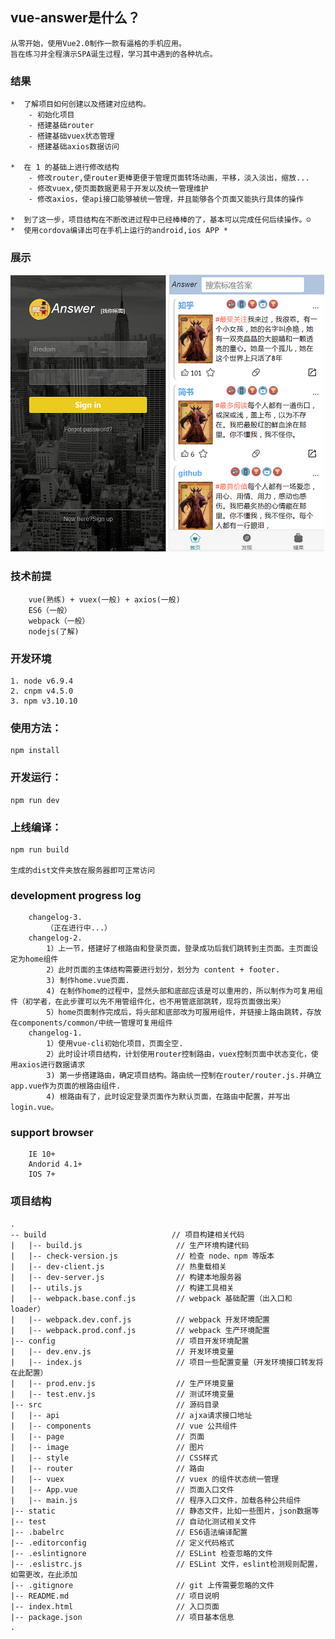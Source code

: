 ## vue-answer是什么？
    从零开始，使用Vue2.0制作一款有逼格的手机应用。
    旨在练习并全程演示SPA诞生过程，学习其中遇到的各种坑点。

### 结果
    *  了解项目如何创建以及搭建对应结构。
        - 初始化项目
        - 搭建基础router
        - 搭建基础vuex状态管理
        - 搭建基础axios数据访问

    *  在 1 的基础上进行修改结构
        - 修改router,使router更棒更便于管理页面转场动画，平移，淡入淡出，缩放...
        - 修改vuex,使页面数据更易于开发以及统一管理维护
        - 修改axios，使api接口能够被统一管理，并且能够各个页面又能执行具体的操作

    *  到了这一步，项目结构在不断改进过程中已经棒棒的了，基本可以完成任何后续操作。☺
    *  使用cordova编译出可在手机上运行的android,ios APP *

### 展示
  ![image](https://github.com/ifredom/vue-answer/raw/master/test/testsrc/1.png)
  ![image](https://github.com/ifredom/vue-answer/raw/master/test/testsrc/2.png)
### 技术前提
        vue(熟练) + vuex(一般) + axios(一般)
        ES6（一般）
        webpack（一般）
        nodejs(了解)
### 开发环境
    1. node v6.9.4
    2. cnpm v4.5.0
    3. npm v3.10.10

### 使用方法：
    npm install
### 开发运行：
    npm run dev
### 上线编译：
    npm run build

    生成的dist文件夹放在服务器即可正常访问

### development progress log
        changelog-3.
            （正在进行中...）
        changelog-2.
            1）上一节，搭建好了根路由和登录页面，登录成功后我们跳转到主页面。主页面设定为home组件
            2）此时页面的主体结构需要进行划分，划分为 content + footer.
            3) 制作home.vue页面.
            4) 在制作home的过程中，显然头部和底部应该是可以重用的，所以制作为可复用组件（初学者，在此步骤可以先不用管组件化，也不用管底部跳转，现将页面做出来）
            5）home页面制作完成后，将头部和底部改为可服用组件，并链接上路由跳转，存放在components/common/中统一管理可复用组件
        changelog-1.
            1）使用vue-cli初始化项目，页面全空.
            2）此时设计项目结构，计划使用router控制路由，vuex控制页面中状态变化，使用axios进行数据请求
            3) 第一步搭建路由，确定项目结构。路由统一控制在router/router.js.并确立app.vue作为页面的根路由组件.
            4) 根路由有了，此时设定登录页面作为默认页面，在路由中配置，并写出login.vue。

###  support browser
        IE 10+
        Andorid 4.1+
        IOS 7+
### 项目结构
    .
    -- build                            // 项目构建相关代码
    |   |-- build.js                     // 生产环境构建代码
    |   |-- check-version.js             // 检查 node、npm 等版本
    |   |-- dev-client.js                // 热重载相关
    |   |-- dev-server.js                // 构建本地服务器
    |   |-- utils.js                     // 构建工具相关
    |   |-- webpack.base.conf.js         // webpack 基础配置（出入口和 loader）
    |   |-- webpack.dev.conf.js          // webpack 开发环境配置
    |   |-- webpack.prod.conf.js         // webpack 生产环境配置
    |-- config                           // 项目开发环境配置
    |   |-- dev.env.js                   // 开发环境变量
    |   |-- index.js                     // 项目一些配置变量（开发环境接口转发将在此配置）
    |   |-- prod.env.js                  // 生产环境变量
    |   |-- test.env.js                  // 测试环境变量
    |-- src                              // 源码目录
    |   |-- api                          // ajxa请求接口地址
    |   |-- components                   // vue 公共组件
    |   |-- page                         // 页面
    |   |-- image                        // 图片
    |   |-- style                        // CSS样式
    |   |-- router                       // 路由
    |   |-- vuex                         // vuex 的组件状态统一管理
    |   |-- App.vue                      // 页面入口文件
    |   |-- main.js                      // 程序入口文件，加载各种公共组件
    |-- static                           // 静态文件，比如一些图片，json数据等
    |-- test                             // 自动化测试相关文件
    |-- .babelrc                         // ES6语法编译配置
    |-- .editorconfig                    // 定义代码格式
    |-- .eslintignore                    // ESLint 检查忽略的文件
    |-- .eslistrc.js                     // ESLint 文件，eslint检测规则配置，如需更改，在此添加
    |-- .gitignore                       // git 上传需要忽略的文件
    |-- README.md                        // 项目说明
    |-- index.html                       // 入口页面
    |-- package.json                     // 项目基本信息
    .
